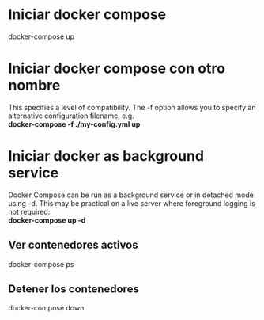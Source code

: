 # Iniciar docker compose
docker-compose up

# Iniciar docker compose con otro nombre
This specifies a level of compatibility. The -f option allows you to specify an alternative configuration filename, e.g. <br>
**docker-compose -f ./my-config.yml up**

# Iniciar docker as background service
Docker Compose can be run as a background service or in detached mode using -d. This may be practical on a live server where foreground logging is not required: <br>
**docker-compose up -d**

## Ver contenedores activos
docker-compose ps

## Detener los contenedores
docker-compose down